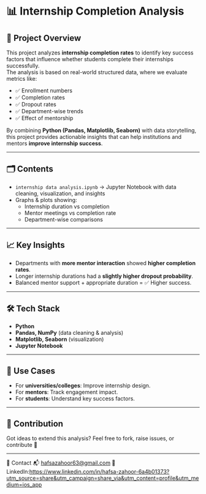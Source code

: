 # 📊 Internship Completion Analysis

## 🚀 Project Overview
This project analyzes **internship completion rates** to identify key success factors that influence whether students complete their internships successfully.  
The analysis is based on real-world structured data, where we evaluate metrics like:

- ✅ Enrollment numbers  
- ✅ Completion rates  
- ✅ Dropout rates  
- ✅ Department-wise trends  
- ✅ Effect of mentorship  

By combining **Python (Pandas, Matplotlib, Seaborn)** with data storytelling, this project provides actionable insights that can help institutions and mentors **improve internship success**.

---

## 🗂️ Contents
- `internship data analysis.ipynb` → Jupyter Notebook with data cleaning, visualization, and insights
- Graphs & plots showing:
  - Internship duration vs completion
  - Mentor meetings vs completion rate
  - Department-wise comparisons

---

## 📈 Key Insights
- Departments with **more mentor interaction** showed **higher completion rates**.  
- Longer internship durations had a **slightly higher dropout probability**.  
- Balanced mentor support + appropriate duration = ✅ Higher success.  

---

## 🛠️ Tech Stack
- **Python**
- **Pandas, NumPy** (data cleaning & analysis)  
- **Matplotlib, Seaborn** (visualization)  
- **Jupyter Notebook**  

---

## 🎯 Use Cases
- For **universities/colleges**: Improve internship design.  
- For **mentors**: Track engagement impact.  
- For **students**: Understand key success factors.  

---

## 🤝 Contribution
Got ideas to extend this analysis? Feel free to fork, raise issues, or contribute 🚀  

---

📧 Contact
📬 hafsazahoor63@gmail.com
🔗 LinkedIn:https://www.linkedin.com/in/hafsa-zahoor-6a4b01373?utm_source=share&utm_campaign=share_via&utm_content=profile&utm_medium=ios_app
